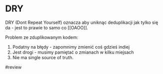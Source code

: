 # DRY

DRY (Dont Repeat Yourself) oznacza aby uniknąc deduplikacji jak tylko się da - jest to prawie to samo co [[OAOO]].

Problem ze zduplikowanym kodem:
1. Podatny na błędy - zapomnimy zmienić coś gdzieś indiej
2. Jest drogi - musimy pamiętać o zmianach w kilku miejsach
3. Nie ma single source of truth.

#review
